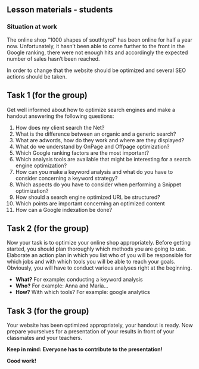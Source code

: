 ## Lesson materials - students

### Situation at work

The online shop “1000 shapes of southtyrol” has been online for half a year now. Unfortunately, it hasn’t been able to come further to the front in the Google ranking, there were not enough hits and accordingly the expected number of sales hasn’t been reached.

In order to change that the website should be optimized and several SEO actions should be taken.

## Task 1 \(for the group\)

Get well informed about how to optimize search engines and make a handout answering the following questions:

1. How does my client search the Net?
2. What is the difference between an organic and a generic search?
3. What are adwords, how do they work and where are they displayed?
4. What do we understand by OnPage and Offpage optimization?
5. Which Google ranking factors are the most important?
6. Which analysis tools are available that might be interesting for a search engine optimization?
7. How can you make a keyword analysis and what do you have to consider concerning a keyword strategy?
8. Which aspects do you have to consider when performing a Snippet optimization?
9. How should a search engine optimized URL be structured?
10. Which points are important concerning an optimized  content
11. How can a Google indexation be done?

## Task 2 \(for the group\)

Now your task is to optimize your online shop appropriately. Before getting started, you should plan thoroughly which methods you are going to use. Elaborate an action plan in which you list who of you will be responsible for which jobs and with which tools you will be able to reach your goals. Obviously, you will have to conduct various analyses right at the beginning.

* **What?**    For example: conducting a keyword analysis
* **Who?**    For example: Anna and Maria…
* **How?**    With which tools?  For example: google analytics

## Task 3 \(for the group\)

Your website has been optimized appropriately, your handout is ready. Now prepare yourselves for a presentation of your results in front of your classmates and your teachers.

**Keep in mind: Everyone has to contribute to the presentation!**

**Good work!**

